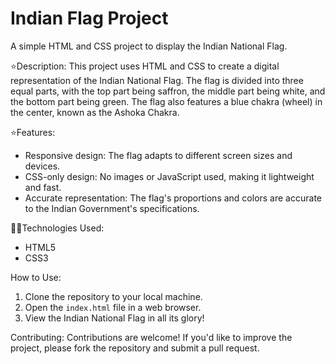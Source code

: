 Indian Flag Project
=====================

A simple HTML and CSS project to display the Indian National Flag.

⭐Description:
This project uses HTML and CSS to create a digital representation of the Indian National Flag. The flag is divided into three equal parts, with the top part being saffron, the middle part being white, and the bottom part being green. The flag also features a blue chakra (wheel) in the center, known as the Ashoka Chakra.

⭐Features:
* Responsive design: The flag adapts to different screen sizes and devices.
* CSS-only design: No images or JavaScript used, making it lightweight and fast.
* Accurate representation: The flag's proportions and colors are accurate to the Indian Government's specifications.

🧑‍💻Technologies Used:
* HTML5
* CSS3

How to Use:
1. Clone the repository to your local machine.
2. Open the `index.html` file in a web browser.
3. View the Indian National Flag in all its glory!

Contributing:
Contributions are welcome! If you'd like to improve the project, please fork the repository and submit a pull request.

